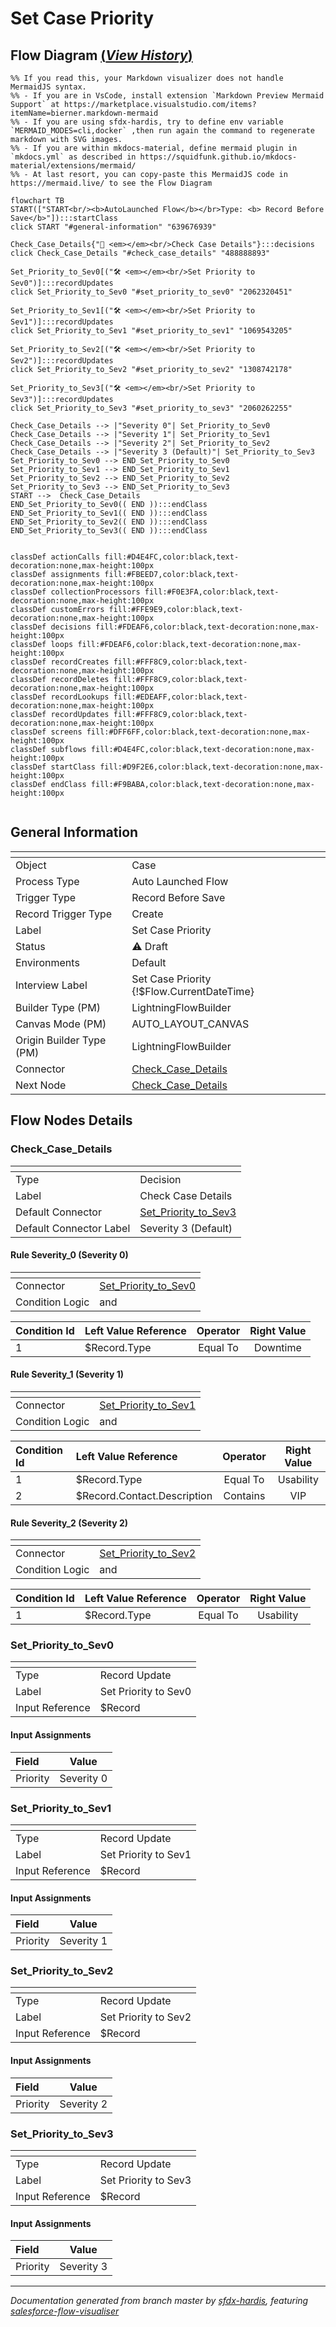 # Set Case Priority

## Flow Diagram [(_View History_)](Set_Case_Priority-history.md)

```mermaid
%% If you read this, your Markdown visualizer does not handle MermaidJS syntax.
%% - If you are in VsCode, install extension `Markdown Preview Mermaid Support` at https://marketplace.visualstudio.com/items?itemName=bierner.markdown-mermaid
%% - If you are using sfdx-hardis, try to define env variable `MERMAID_MODES=cli,docker` ,then run again the command to regenerate markdown with SVG images.
%% - If you are within mkdocs-material, define mermaid plugin in `mkdocs.yml` as described in https://squidfunk.github.io/mkdocs-material/extensions/mermaid/
%% - At last resort, you can copy-paste this MermaidJS code in https://mermaid.live/ to see the Flow Diagram

flowchart TB
START(["START<br/><b>AutoLaunched Flow</b></br>Type: <b> Record Before Save</b>"]):::startClass
click START "#general-information" "639676939"

Check_Case_Details{"🔀 <em></em><br/>Check Case Details"}:::decisions
click Check_Case_Details "#check_case_details" "488888893"

Set_Priority_to_Sev0[("🛠️ <em></em><br/>Set Priority to Sev0")]:::recordUpdates
click Set_Priority_to_Sev0 "#set_priority_to_sev0" "2062320451"

Set_Priority_to_Sev1[("🛠️ <em></em><br/>Set Priority to Sev1")]:::recordUpdates
click Set_Priority_to_Sev1 "#set_priority_to_sev1" "1069543205"

Set_Priority_to_Sev2[("🛠️ <em></em><br/>Set Priority to Sev2")]:::recordUpdates
click Set_Priority_to_Sev2 "#set_priority_to_sev2" "1308742178"

Set_Priority_to_Sev3[("🛠️ <em></em><br/>Set Priority to Sev3")]:::recordUpdates
click Set_Priority_to_Sev3 "#set_priority_to_sev3" "2060262255"

Check_Case_Details --> |"Severity 0"| Set_Priority_to_Sev0
Check_Case_Details --> |"Severity 1"| Set_Priority_to_Sev1
Check_Case_Details --> |"Severity 2"| Set_Priority_to_Sev2
Check_Case_Details --> |"Severity 3 (Default)"| Set_Priority_to_Sev3
Set_Priority_to_Sev0 --> END_Set_Priority_to_Sev0
Set_Priority_to_Sev1 --> END_Set_Priority_to_Sev1
Set_Priority_to_Sev2 --> END_Set_Priority_to_Sev2
Set_Priority_to_Sev3 --> END_Set_Priority_to_Sev3
START -->  Check_Case_Details
END_Set_Priority_to_Sev0(( END )):::endClass
END_Set_Priority_to_Sev1(( END )):::endClass
END_Set_Priority_to_Sev2(( END )):::endClass
END_Set_Priority_to_Sev3(( END )):::endClass


classDef actionCalls fill:#D4E4FC,color:black,text-decoration:none,max-height:100px
classDef assignments fill:#FBEED7,color:black,text-decoration:none,max-height:100px
classDef collectionProcessors fill:#F0E3FA,color:black,text-decoration:none,max-height:100px
classDef customErrors fill:#FFE9E9,color:black,text-decoration:none,max-height:100px
classDef decisions fill:#FDEAF6,color:black,text-decoration:none,max-height:100px
classDef loops fill:#FDEAF6,color:black,text-decoration:none,max-height:100px
classDef recordCreates fill:#FFF8C9,color:black,text-decoration:none,max-height:100px
classDef recordDeletes fill:#FFF8C9,color:black,text-decoration:none,max-height:100px
classDef recordLookups fill:#EDEAFF,color:black,text-decoration:none,max-height:100px
classDef recordUpdates fill:#FFF8C9,color:black,text-decoration:none,max-height:100px
classDef screens fill:#DFF6FF,color:black,text-decoration:none,max-height:100px
classDef subflows fill:#D4E4FC,color:black,text-decoration:none,max-height:100px
classDef startClass fill:#D9F2E6,color:black,text-decoration:none,max-height:100px
classDef endClass fill:#F9BABA,color:black,text-decoration:none,max-height:100px


```

<!-- Flow description -->

## General Information

|<!-- -->|<!-- -->|
|:---|:---|
|Object|Case|
|Process Type| Auto Launched Flow|
|Trigger Type| Record Before Save|
|Record Trigger Type| Create|
|Label|Set Case Priority|
|Status|⚠️ Draft|
|Environments|Default|
|Interview Label|Set Case Priority {!$Flow.CurrentDateTime}|
| Builder Type (PM)|LightningFlowBuilder|
| Canvas Mode (PM)|AUTO_LAYOUT_CANVAS|
| Origin Builder Type (PM)|LightningFlowBuilder|
|Connector|[Check_Case_Details](#check_case_details)|
|Next Node|[Check_Case_Details](#check_case_details)|


## Flow Nodes Details

### Check_Case_Details

|<!-- -->|<!-- -->|
|:---|:---|
|Type|Decision|
|Label|Check Case Details|
|Default Connector|[Set_Priority_to_Sev3](#set_priority_to_sev3)|
|Default Connector Label|Severity 3 (Default)|


#### Rule Severity_0 (Severity 0)

|<!-- -->|<!-- -->|
|:---|:---|
|Connector|[Set_Priority_to_Sev0](#set_priority_to_sev0)|
|Condition Logic|and|




|Condition Id|Left Value Reference|Operator|Right Value|
|:-- |:-- |:--:|:--: |
|1|$Record.Type| Equal To|Downtime|




#### Rule Severity_1 (Severity 1)

|<!-- -->|<!-- -->|
|:---|:---|
|Connector|[Set_Priority_to_Sev1](#set_priority_to_sev1)|
|Condition Logic|and|




|Condition Id|Left Value Reference|Operator|Right Value|
|:-- |:-- |:--:|:--: |
|1|$Record.Type| Equal To|Usability|
|2|$Record.Contact.Description| Contains|VIP|




#### Rule Severity_2 (Severity 2)

|<!-- -->|<!-- -->|
|:---|:---|
|Connector|[Set_Priority_to_Sev2](#set_priority_to_sev2)|
|Condition Logic|and|




|Condition Id|Left Value Reference|Operator|Right Value|
|:-- |:-- |:--:|:--: |
|1|$Record.Type| Equal To|Usability|




### Set_Priority_to_Sev0

|<!-- -->|<!-- -->|
|:---|:---|
|Type|Record Update|
|Label|Set Priority to Sev0|
|Input Reference|$Record|


#### Input Assignments

|Field|Value|
|:-- |:--: |
|Priority|Severity 0|




### Set_Priority_to_Sev1

|<!-- -->|<!-- -->|
|:---|:---|
|Type|Record Update|
|Label|Set Priority to Sev1|
|Input Reference|$Record|


#### Input Assignments

|Field|Value|
|:-- |:--: |
|Priority|Severity 1|




### Set_Priority_to_Sev2

|<!-- -->|<!-- -->|
|:---|:---|
|Type|Record Update|
|Label|Set Priority to Sev2|
|Input Reference|$Record|


#### Input Assignments

|Field|Value|
|:-- |:--: |
|Priority|Severity 2|




### Set_Priority_to_Sev3

|<!-- -->|<!-- -->|
|:---|:---|
|Type|Record Update|
|Label|Set Priority to Sev3|
|Input Reference|$Record|


#### Input Assignments

|Field|Value|
|:-- |:--: |
|Priority|Severity 3|








___

_Documentation generated from branch master by [sfdx-hardis](https://sfdx-hardis.cloudity.com), featuring [salesforce-flow-visualiser](https://github.com/toddhalfpenny/salesforce-flow-visualiser)_